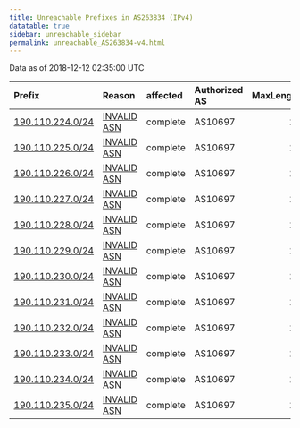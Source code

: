 ```yaml
---
title: Unreachable Prefixes in AS263834 (IPv4)
datatable: true
sidebar: unreachable_sidebar
permalink: unreachable_AS263834-v4.html
---
```


Data as of 2018-12-12 02:35:00 UTC


<div class="datatable-begin"></div>

| Prefix                                                     | Reason                                                                                                   | affected   | Authorized AS   |   MaxLength | Anchor                                         |   unreachable /24s |
|:-----------------------------------------------------------|:---------------------------------------------------------------------------------------------------------|:-----------|:----------------|------------:|:-----------------------------------------------|-------------------:|
| [190.110.224.0/24](https://stat.ripe.net/190.110.224.0/24) | [INVALID ASN](https://rpki-validator.ripe.net/announcement-preview?asn=AS263834&prefix=190.110.224.0/24) | complete   | AS10697         |          24 | [LACNIC](unreachable_LACNIC_RPKI_Root-v4.html) |                  1 |
| [190.110.225.0/24](https://stat.ripe.net/190.110.225.0/24) | [INVALID ASN](https://rpki-validator.ripe.net/announcement-preview?asn=AS263834&prefix=190.110.225.0/24) | complete   | AS10697         |          24 | [LACNIC](unreachable_LACNIC_RPKI_Root-v4.html) |                  1 |
| [190.110.226.0/24](https://stat.ripe.net/190.110.226.0/24) | [INVALID ASN](https://rpki-validator.ripe.net/announcement-preview?asn=AS263834&prefix=190.110.226.0/24) | complete   | AS10697         |          24 | [LACNIC](unreachable_LACNIC_RPKI_Root-v4.html) |                  1 |
| [190.110.227.0/24](https://stat.ripe.net/190.110.227.0/24) | [INVALID ASN](https://rpki-validator.ripe.net/announcement-preview?asn=AS263834&prefix=190.110.227.0/24) | complete   | AS10697         |          24 | [LACNIC](unreachable_LACNIC_RPKI_Root-v4.html) |                  1 |
| [190.110.228.0/24](https://stat.ripe.net/190.110.228.0/24) | [INVALID ASN](https://rpki-validator.ripe.net/announcement-preview?asn=AS263834&prefix=190.110.228.0/24) | complete   | AS10697         |          24 | [LACNIC](unreachable_LACNIC_RPKI_Root-v4.html) |                  1 |
| [190.110.229.0/24](https://stat.ripe.net/190.110.229.0/24) | [INVALID ASN](https://rpki-validator.ripe.net/announcement-preview?asn=AS263834&prefix=190.110.229.0/24) | complete   | AS10697         |          24 | [LACNIC](unreachable_LACNIC_RPKI_Root-v4.html) |                  1 |
| [190.110.230.0/24](https://stat.ripe.net/190.110.230.0/24) | [INVALID ASN](https://rpki-validator.ripe.net/announcement-preview?asn=AS263834&prefix=190.110.230.0/24) | complete   | AS10697         |          24 | [LACNIC](unreachable_LACNIC_RPKI_Root-v4.html) |                  1 |
| [190.110.231.0/24](https://stat.ripe.net/190.110.231.0/24) | [INVALID ASN](https://rpki-validator.ripe.net/announcement-preview?asn=AS263834&prefix=190.110.231.0/24) | complete   | AS10697         |          24 | [LACNIC](unreachable_LACNIC_RPKI_Root-v4.html) |                  1 |
| [190.110.232.0/24](https://stat.ripe.net/190.110.232.0/24) | [INVALID ASN](https://rpki-validator.ripe.net/announcement-preview?asn=AS263834&prefix=190.110.232.0/24) | complete   | AS10697         |          24 | [LACNIC](unreachable_LACNIC_RPKI_Root-v4.html) |                  1 |
| [190.110.233.0/24](https://stat.ripe.net/190.110.233.0/24) | [INVALID ASN](https://rpki-validator.ripe.net/announcement-preview?asn=AS263834&prefix=190.110.233.0/24) | complete   | AS10697         |          24 | [LACNIC](unreachable_LACNIC_RPKI_Root-v4.html) |                  1 |
| [190.110.234.0/24](https://stat.ripe.net/190.110.234.0/24) | [INVALID ASN](https://rpki-validator.ripe.net/announcement-preview?asn=AS263834&prefix=190.110.234.0/24) | complete   | AS10697         |          24 | [LACNIC](unreachable_LACNIC_RPKI_Root-v4.html) |                  1 |
| [190.110.235.0/24](https://stat.ripe.net/190.110.235.0/24) | [INVALID ASN](https://rpki-validator.ripe.net/announcement-preview?asn=AS263834&prefix=190.110.235.0/24) | complete   | AS10697         |          24 | [LACNIC](unreachable_LACNIC_RPKI_Root-v4.html) |                  1 |

<div class="datatable-end"></div>